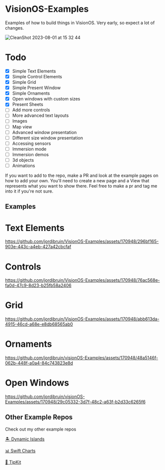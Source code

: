 # VisionOS-Examples
Examples of how to build things in VisionOS. Very early, so expect a lot of changes.

![CleanShot 2023-08-01 at 15 32 44](https://github.com/jordibruin/VisionOS-Examples/assets/170948/2604c2ce-54c5-4fa7-ae93-f753b2139382)


# Todo
- [x] Simple Text Elements
- [x] Simple Control Elements
- [x] Simple Grid
- [x] Simple Present Window
- [x] Simple Ornaments
- [x] Open windows with custom sizes
- [x] Present Sheets
- [ ] Add more controls
- [ ] More advanced text layouts
- [ ] Images
- [ ] Map view
- [ ] Advanced window presentation
- [ ] Different size window presentation
- [ ] Accessing sensors
- [ ] Immersion mode
- [ ] Immersion demos
- [ ] 3d objects
- [ ] Animations

If you want to add to the repo, make a PR and look at the example pages on how to add your own. You'll need to create a new page and a View that represents what you want to show there. Feel free to make a pr and tag me into it if you're not sure.

## Examples

# Text Elements
https://github.com/jordibruin/VisionOS-Examples/assets/170948/296bf165-903e-443c-a4eb-427a42cbcfaf

# Controls
https://github.com/jordibruin/VisionOS-Examples/assets/170948/76ac568e-fa0d-47c9-8d23-b25fb58a2406

# Grid
https://github.com/jordibruin/VisionOS-Examples/assets/170948/abb613da-4915-46cd-a68e-e8db68565ab0

# Ornaments
https://github.com/jordibruin/visionOS-Examples/assets/170948/48a5146f-062b-448f-a0a4-84c743823e8d

# Open Windows
https://github.com/jordibruin/visionOS-Examples/assets/170948/29c05332-3d7f-48c2-a63f-b2d33c6265f6

## Other Example Repos
Check out my other example repos

[🏝 Dynamic Islands](https://github.com/jordibruin/Dynamic-Islands)

[📊 Swift Charts](https://github.com/jordibruin/Swift-Charts-Examples)

[🥽 TipKit](https://github.com/jordibruin/TipKit-Examples)
